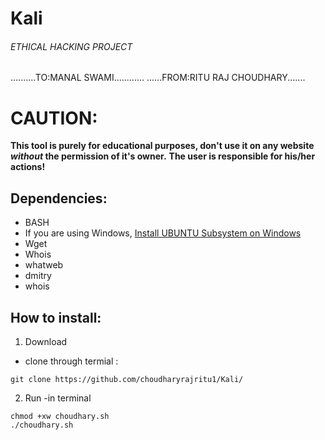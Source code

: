 # Kali
###### ETHICAL HACKING PROJECT #########
..........TO:MANAL SWAMI............
......FROM:RITU RAJ CHOUDHARY.......


# CAUTION:
**This tool is purely for educational purposes, don't use it on any website *without* the permission of it's owner.**
**The user is responsible for his/her actions!**

## Dependencies:

  -  BASH
  -  If you are using Windows, [Install UBUNTU Subsystem on Windows](https://docs.microsoft.com/en-us/windows/wsl/install-win10)
  -  Wget
  -  Whois
  -  whatweb
  -  dmitry
  -  whois


## How to install: 
 1. Download
 - clone through termial :
  ``` 
  git clone https://github.com/choudharyrajritu1/Kali/
  ```
  2. Run
  -in terminal
  ```
  chmod +xw choudhary.sh
  ./choudhary.sh
  ```
